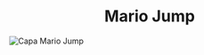 <h1 align="center"> Mario Jump </h1>


![Capa Mario Jump](https://user-images.githubusercontent.com/87918432/172231841-b4b6bf85-dbe3-47de-b4a5-671b71545e8a.png)
